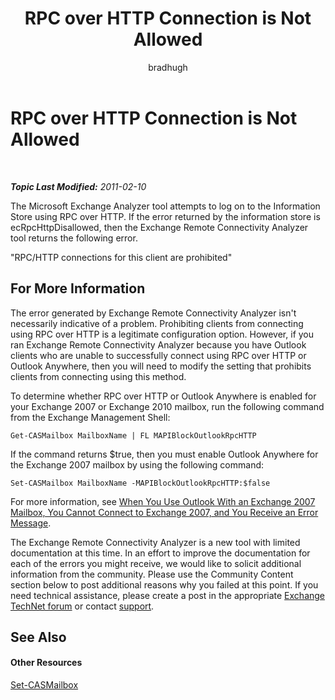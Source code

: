 ﻿---
title: RPC over HTTP Connection is Not Allowed
author: bradhugh
ms.author: bradhugh
manager: tpolitis
audience: ITPro 
ms.topic: article 
ms.service: remote-connect-tool
localization_priority: Normal
description: 
---

<div data-xmlns="http://www.w3.org/1999/xhtml">

<div class="topic" data-xmlns="http://www.w3.org/1999/xhtml" data-msxsl="urn:schemas-microsoft-com:xslt" data-cs="https://msdn.microsoft.com/">

<div data-asp="https://msdn2.microsoft.com/asp">

# RPC over HTTP Connection is Not Allowed

</div>

<div id="mainSection">

<div id="mainBody">

<span> </span>

_**Topic Last Modified:** 2011-02-10_

The Microsoft Exchange Analyzer tool attempts to log on to the Information Store using RPC over HTTP. If the error returned by the information store is ecRpcHttpDisallowed, then the Exchange Remote Connectivity Analyzer tool returns the following error.

"RPC/HTTP connections for this client are prohibited"

<div>

## For More Information

The error generated by Exchange Remote Connectivity Analyzer isn't necessarily indicative of a problem. Prohibiting clients from connecting using RPC over HTTP is a legitimate configuration option. However, if you ran Exchange Remote Connectivity Analyzer because you have Outlook clients who are unable to successfully connect using RPC over HTTP or Outlook Anywhere, then you will need to modify the setting that prohibits clients from connecting using this method.

To determine whether RPC over HTTP or Outlook Anywhere is enabled for your Exchange 2007 or Exchange 2010 mailbox, run the following command from the Exchange Management Shell:

`Get-CASMailbox MailboxName | FL MAPIBlockOutlookRpcHTTP`

If the command returns $true, then you must enable Outlook Anywhere for the Exchange 2007 mailbox by using the following command:

`Set-CASMailbox MailboxName -MAPIBlockOutlookRpcHTTP:$false  `

For more information, see [When You Use Outlook With an Exchange 2007 Mailbox, You Cannot Connect to Exchange 2007, and You Receive an Error Message](https://go.microsoft.com/fwlink/?linkid=100100).

The Exchange Remote Connectivity Analyzer is a new tool with limited documentation at this time. In an effort to improve the documentation for each of the errors you might receive, we would like to solicit additional information from the community. Please use the Community Content section below to post additional reasons why you failed at this point. If you need technical assistance, please create a post in the appropriate [Exchange TechNet forum](https://go.microsoft.com/fwlink/?linkid=73420) or contact [support](https://go.microsoft.com/fwlink/?linkid=8158).

</div>

<div>

## See Also

#### Other Resources

[Set-CASMailbox](https://technet.microsoft.com/library/bb125264.aspx)  
  

</div>

</div>

<span> </span>

</div>

</div>

</div>

